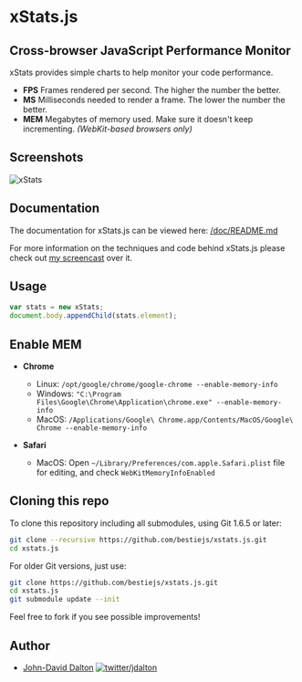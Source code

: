 # xStats.js
## Cross-browser JavaScript Performance Monitor

xStats provides simple charts to help monitor your code performance.

* **FPS** Frames rendered per second. The higher the number the better.
* **MS** Milliseconds needed to render a frame. The lower the number the better.
* **MEM** Megabytes of memory used. Make sure it doesn't keep incrementing. *(WebKit-based browsers only)*

## Screenshots

![xStats](https://github.com/bestiejs/xstats.js/raw/master/xstats.png)

## Documentation

The documentation for xStats.js can be viewed here: [/doc/README.md](https://github.com/bestiejs/xstats.js/blob/master/doc/README.md#readme)

For more information on the techniques and code behind xStats.js please check out [my screencast](http://allyoucanleet.com/post/18087971334/performance-monitoring-for-all) over it.

## Usage

~~~ js
var stats = new xStats;
document.body.appendChild(stats.element);
~~~

## Enable MEM

* **Chrome**
  * Linux: `/opt/google/chrome/google-chrome --enable-memory-info`
  * Windows: `"C:\Program Files\Google\Chrome\Application\chrome.exe" --enable-memory-info`
  * MacOS: `/Applications/Google\ Chrome.app/Contents/MacOS/Google\ Chrome --enable-memory-info`

* **Safari**
  * MacOS: Open `~/Library/Preferences/com.apple.Safari.plist` file for editing, and
    check `WebKitMemoryInfoEnabled`

## Cloning this repo

To clone this repository including all submodules, using Git 1.6.5 or later:

~~~ bash
git clone --recursive https://github.com/bestiejs/xstats.js.git
cd xstats.js
~~~

For older Git versions, just use:

~~~ bash
git clone https://github.com/bestiejs/xstats.js.git
cd xstats.js
git submodule update --init
~~~

Feel free to fork if you see possible improvements!

## Author

* [John-David Dalton](http://allyoucanleet.com/)
  [![twitter/jdalton](http://gravatar.com/avatar/299a3d891ff1920b69c364d061007043?s=70)](https://twitter.com/jdalton "Follow @jdalton on Twitter")